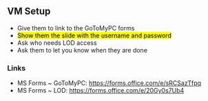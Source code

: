 ## VM Setup

- Give them to link to the GoToMyPC forms
- <mark>Show them the slide with the username and password</mark>
- Ask who needs LOD access
- Ask them to let you know when they are done

### Links

- MS Forms ~ GoToMyPC: https://forms.office.com/e/sRCSazTfpq
- MS Forms ~ LOD: https://forms.office.com/e/20Gy0s7Ub4
